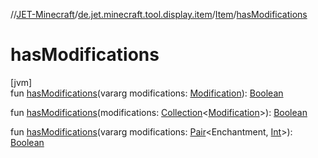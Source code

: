 //[JET-Minecraft](../../../index.md)/[de.jet.minecraft.tool.display.item](../index.md)/[Item](index.md)/[hasModifications](has-modifications.md)

# hasModifications

[jvm]\
fun [hasModifications](has-modifications.md)(vararg modifications: [Modification](../-modification/index.md)): [Boolean](https://kotlinlang.org/api/latest/jvm/stdlib/kotlin/-boolean/index.html)

fun [hasModifications](has-modifications.md)(modifications: [Collection](https://kotlinlang.org/api/latest/jvm/stdlib/kotlin.collections/-collection/index.html)&lt;[Modification](../-modification/index.md)&gt;): [Boolean](https://kotlinlang.org/api/latest/jvm/stdlib/kotlin/-boolean/index.html)

fun [hasModifications](has-modifications.md)(vararg modifications: [Pair](https://kotlinlang.org/api/latest/jvm/stdlib/kotlin/-pair/index.html)&lt;Enchantment, [Int](https://kotlinlang.org/api/latest/jvm/stdlib/kotlin/-int/index.html)&gt;): [Boolean](https://kotlinlang.org/api/latest/jvm/stdlib/kotlin/-boolean/index.html)
